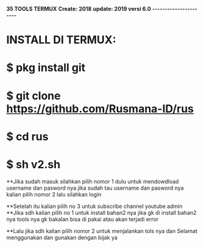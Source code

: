 **35 TOOLS TERMUX**
**Create: 2018**
**update: 2019 versi 6.0**
**----------------------**

# INSTALL DI TERMUX:
# $ pkg install git
# $ git clone https://github.com/Rusmana-ID/rus
# $ cd rus
# $ sh v2.sh

**Jika sudah masuk silahkan pilih nomor 1 dulu untuk mendowdload username dan pasword nya jika sudah tau username dan pasword nya kalian pilih nomor 2 lalu silahkan login

**Setelah itu kalian pilih no 3 untuk subscribe channel youtube admin
**Jika sdh kalian pilih no 1 untuk install bahan2 nya jika gk di install bahan2 nya
tools nya gk bakalan bisa di pakai atau akan terjadi error

**Lalu jika sdh kalian pilih nomor 2 untuk menjalankan tols nya
dan Selamat menggunakan dan gunakan dengan bijak ya


